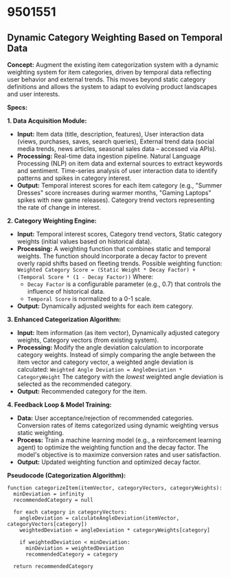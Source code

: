 # 9501551

## Dynamic Category Weighting Based on Temporal Data

**Concept:** Augment the existing item categorization system with a dynamic weighting system for item categories, driven by temporal data reflecting user behavior and external trends. This moves beyond static category definitions and allows the system to adapt to evolving product landscapes and user interests.

**Specs:**

**1. Data Acquisition Module:**

*   **Input:**  Item data (title, description, features), User interaction data (views, purchases, saves, search queries), External trend data (social media trends, news articles, seasonal sales data – accessed via APIs).
*   **Processing:**  Real-time data ingestion pipeline. Natural Language Processing (NLP) on item data and external sources to extract keywords and sentiment. Time-series analysis of user interaction data to identify patterns and spikes in category interest.
*   **Output:**  Temporal interest scores for each item category (e.g., "Summer Dresses" score increases during warmer months, "Gaming Laptops" spikes with new game releases). Category trend vectors representing the rate of change in interest.

**2. Category Weighting Engine:**

*   **Input:** Temporal interest scores, Category trend vectors, Static category weights (initial values based on historical data).
*   **Processing:**  A weighting function that combines static and temporal weights.  The function should incorporate a decay factor to prevent overly rapid shifts based on fleeting trends.  Possible weighting function:
    `Weighted Category Score = (Static Weight * Decay Factor) + (Temporal Score * (1 - Decay Factor))`
    Where:
    *   `Decay Factor` is a configurable parameter (e.g., 0.7) that controls the influence of historical data.
    *   `Temporal Score` is normalized to a 0-1 scale.
*   **Output:**  Dynamically adjusted weights for each item category.

**3.  Enhanced Categorization Algorithm:**

*   **Input:** Item information (as item vector), Dynamically adjusted category weights, Category vectors (from existing system).
*   **Processing:**  Modify the angle deviation calculation to incorporate category weights.  Instead of simply comparing the angle between the item vector and category vector, a weighted angle deviation is calculated:
    `Weighted Angle Deviation = AngleDeviation * CategoryWeight`
    The category with the *lowest* weighted angle deviation is selected as the recommended category.
*   **Output:**  Recommended category for the item.

**4.  Feedback Loop & Model Training:**

*   **Data:**  User acceptance/rejection of recommended categories.  Conversion rates of items categorized using dynamic weighting versus static weighting.
*   **Process:**  Train a machine learning model (e.g., a reinforcement learning agent) to optimize the weighting function and the decay factor. The model's objective is to maximize conversion rates and user satisfaction.
*   **Output:** Updated weighting function and optimized decay factor.



**Pseudocode (Categorization Algorithm):**

```
function categorizeItem(itemVector, categoryVectors, categoryWeights):
  minDeviation = infinity
  recommendedCategory = null

  for each category in categoryVectors:
    angleDeviation = calculateAngleDeviation(itemVector, categoryVectors[category])
    weightedDeviation = angleDeviation * categoryWeights[category]

    if weightedDeviation < minDeviation:
      minDeviation = weightedDeviation
      recommendedCategory = category

  return recommendedCategory
```